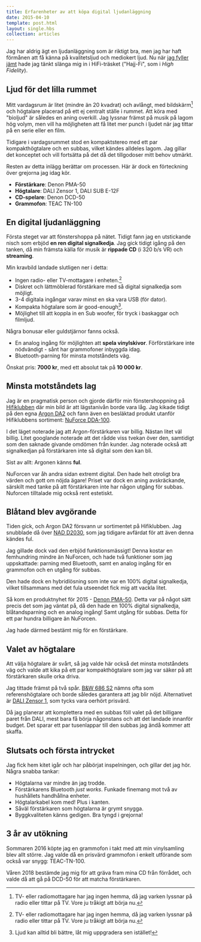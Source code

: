 ```yaml
---
title: Erfarenheter av att köpa digital ljudanläggning
date: 2015-04-10
template: post.html
layout: single.hbs
collection: articles
---
```

Jag har aldrig ägt en ljudanläggning som är riktigt bra, men jag har haft förmånen att få känna på  kvalitetsljud och mediokert ljud. Nu när [jag fyller jämt][1] hade jag tänkt slänga mig in i  HiFi-träsket ("Hajj-Fi", som i *High Fidelity*).


## Ljud för det lilla rummet

Mitt vardagsrum är litet (mindre än 20 kvadrat) och avlångt, med bildskärm[^a] och högtalare placerad på ett ej centralt ställe i rummet. Att köra med "bioljud" är således en aning overkill. Jag lyssnar främst på musik på lagom hög volym, men vill ha möjligheten att få litet mer punch i ljudet när jag tittar på en serie eller en film.

Tidigare i vardagsrummet stod en kompaktstereo med ett par kompakthögtalare och en subbas, vilket kändes alldeles lagom. Jag gillar det konceptet och vill fortsätta på det då det tillgodoser mitt behov utmärkt.

Resten av detta inlägg berättar om processen. Här är dock en förteckning över grejorna jag idag kör.

 * **Förstärkare**: Denon PMA-50
 * **Högtalare**: DALI Zensor 1, DALI SUB E-12F
 * **CD-spelare**: Denon DCD-50
 * **Grammofon**: TEAC TN-100

## En digital ljudanläggning

Första steget var att fönstershoppa på nätet. Tidigt fann jag en utstickande nisch som erbjöd **en ren digital signalkedja**. Jag gick tidigt igång på den tanken, då min främsta källa för musik är **rippade CD** (i 320 b/s VR) och **streaming**.

Min kravbild landade slutligen ner i detta:

 * Ingen radio- eller TV-mottagare i enheten.[^a]
 * Diskret och lättmöblerad förstärkare med så digital signalkedja som möjligt.
 * 3-4 digitala ingångar varav minst en ska vara USB (för dator).
 * Kompakta högtalare som är good-enough[^b].
 * Möjlighet till att koppla in en Sub woofer, för tryck i baskaggar och filmljud.
 
Några bonusar eller guldstjärnor fanns också.

 * En analog ingång för möjlighten att **spela vinylskivor**. Förförstärkare inte nödvändigt - sånt har grammofoner inbyggda idag.
 * Bluetooth-parning för minsta motståndets väg.
 
Önskat pris: **7000 kr**, med ett absolut tak på **10 000 kr**.


## Minsta motståndets lag

Jag är en pragmatisk person och gjorde därför min fönstershoppning på [Hifiklubben](http://hifiklubben.se) där min bild är att lägstanivån borde vara låg. Jag kikade tidigt på den egna [Argon DA2](https://www.hifiklubben.se/argon-da2v2-digital-forstarkare/) och fann även en besläktad produkt utanför Hifiklubbens sortiment: [NuForce DDA-100](https://www.nuforce.com/index.php?option=com_k2&view=item&layout=item&id=306&Itemid=370/index.php). 

I det läget noterade jag att Argon-förstärkaren var billig. Nästan litet väl billig. Litet googlande noterade att det rådde viss tvekan över den, samtidigt som den saknade givande omdömen från kunder. Jag noterade också att signalkedjan på förstärkaren inte så digital som den kan bli.

Sist av allt: Argonen känns **ful**.

NuForcen var åh andra sidan extremt digital. Den hade helt otroligt bra värden och gott om nöjda ägare! Priset var dock en aning avskräckande, särskilt med tanke på att förstärkaren inte har någon utgång för subbas. Nuforcen tilltalade mig också rent estetiskt.


## Blåtand blev avgörande

Tiden gick, och Argon DA2 försvann ur sortimentet på Hifiklubben. Jag snubblade då över [NAD D2030](https://www.hifiklubben.se/stereo/kompaktanlaggningar/nad-d3020-forstarkare/), som jag tidigare avfärdat för att även denna kändes ful.

Jag gillade dock vad den erbjöd funktionsmässigt! Denna kostar en femhundring mindre än NuForcen, och hade två funktioner som jag uppskattade: parning med Bluetooth, samt en analog ingång för en grammofon och en utgång för subbas.

Den hade dock en hybridlösning som inte var en 100% digital signalkedja, vilket tillsammans med det fula utseendet fick mig att vackla litet.

Så kom en produktnyhet för 2015 - [Denon PMA-50](https://www.hifiklubben.se/stereo/forstarkare/denon-pma-50-digital-forstarkare/). Detta var på något sätt precis det som jag väntat på, då den hade en 100% digital signalkedja, blåtandsparning och en analog ingång! Samt utgång för subbas. Detta för ett par hundra billigare än NuForcen.

Jag hade därmed bestämt mig för en förstärkare.


## Valet av högtalare

Att välja högtalare är svårt, så jag valde här också det minsta motståndets väg och valde att kika på ett par kompakthögtalare som jag var säker på att förstärkaren skulle orka driva.

Jag tittade främst på två spår. [B&W 686 S2](https://www.hifiklubben.se/hogtalare/stativ--och-kompakthogtalare/bowers--wilkins-686-s2/) nämns ofta som referenshögtalare och borde således garantera att jag blir nöjd. Alternativet är [DALI Zensor 1](https://www.hifiklubben.se/hogtalare/stativ--och-kompakthogtalare/dali-zensor-1-kompakthogtalare/), som tycks vara oerhört prisvärd.

Då jag planerar att komplettera med en subbas föll valet på det billigare paret från DALI, mest bara få börja någonstans och att det landade innanför budget. Det sparar ett par tusenlappar till den subbas jag ändå kommer att skaffa.

## Slutsats och första intrycket

Jag fick hem kitet igår och har påbörjat inspelningen, och gillar det jag hör. Några snabba tankar:

 * Högtalarna var mindre än jag trodde.
 * Förstärkarens Bluetooth *just works*. Funkade finemang mot två av hushållets handhållna enheter.
 * Högtalarkabel kom med! Plus i kanten.
 * Såväl förstärkaren som högtalarna är grymt snygga.
 * Byggkvaliteten känns gedigen. Bra tyngd i grejorna!

## 3 år av utökning

Sommaren 2016 köpte jag en grammofon i takt med att min vinylsamling blev allt större. Jag valde då en prisvärd grammofon i enkelt utförande som också var snygg: TEAC-TN-100.

Våren 2018 bestämde jag mig för att gräva fram mina CD från förrådet, och valde då att gå på DCD-50 för att matcha förstärkaren.


[^a]: TV- eller radiomottagare har jag ingen hemma, då jag varken lyssnar på radio eller tittar på TV. Vore ju tråkigt att börja nu.

[^b]: Ljud kan alltid bli bättre, låt mig uppgradera sen istället!


[1]: http://www.birthday.se/person/f6c75071-75f6-8bcb-eab1-c8b55679a412